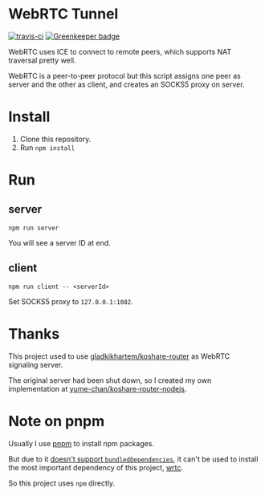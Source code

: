 # WebRTC Tunnel

[![travis-ci](https://travis-ci.org/yume-chan/webrtc-tunnel.svg?branch=master)](https://travis-ci.org/yume-chan/webrtc-tunnel)
[![Greenkeeper badge](https://badges.greenkeeper.io/yume-chan/webrtc-tunnel.svg)](https://greenkeeper.io/)

WebRTC uses ICE to connect to remote peers, which supports NAT traversal pretty well.

WebRTC is a peer-to-peer protocol but this script assigns one peer as server and the other as client, and creates an SOCKS5 proxy on server.

# Install

1. Clone this repository.
2. Run `npm install`

# Run

## server

````shell
npm run server
````

You will see a server ID at end.

## client

````shell
npm run client -- <serverId>
````

Set SOCKS5 proxy to `127.0.0.1:1082`.

# Thanks

This project used to use [gladkikhartem/koshare-router](https://github.com/gladkikhartem/koshare-router) as WebRTC signaling server.

The original server had been shut down, so I created my own implementation at [yume-chan/koshare-router-nodejs](https://github.com/yume-chan/koshare-router-nodejs).

# Note on pnpm

Usually I use [pnpm](https://github.com/pnpm/pnpm) to install npm packages.

But due to it [doesn't support `bundledDependencies`](https://github.com/pnpm/pnpm/issues/844), it can't be used to install the most important dependency of this project, [wrtc](https://github.com/node-webrtc/node-webrtc).

So this project uses `npm` directly.
